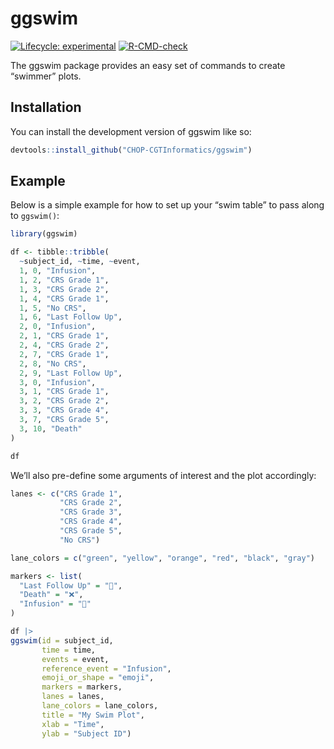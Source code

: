
<!-- README.md is generated from README.Rmd. Please edit that file -->

# ggswim

<!-- badges: start -->

[![Lifecycle:
experimental](https://img.shields.io/badge/lifecycle-experimental-orange.svg)](https://lifecycle.r-lib.org/articles/stages.html#experimental)
[![R-CMD-check](https://github.com/CHOP-CGTInformatics/ggswim/actions/workflows/R-CMD-check.yaml/badge.svg)](https://github.com/CHOP-CGTInformatics/ggswim/actions/workflows/R-CMD-check.yaml)
<!-- badges: end -->

The ggswim package provides an easy set of commands to create “swimmer”
plots.

## Installation

You can install the development version of ggswim like so:

``` r
devtools::install_github("CHOP-CGTInformatics/ggswim")
```

## Example

Below is a simple example for how to set up your “swim table” to pass
along to `ggswim()`:

``` r
library(ggswim)

df <- tibble::tribble(
  ~subject_id, ~time, ~event,
  1, 0, "Infusion",
  1, 2, "CRS Grade 1",
  1, 3, "CRS Grade 2",
  1, 4, "CRS Grade 1",
  1, 5, "No CRS",
  1, 6, "Last Follow Up",
  2, 0, "Infusion",
  2, 1, "CRS Grade 1",
  2, 4, "CRS Grade 2",
  2, 7, "CRS Grade 1",
  2, 8, "No CRS",
  2, 9, "Last Follow Up",
  3, 0, "Infusion",
  3, 1, "CRS Grade 1",
  3, 2, "CRS Grade 2",
  3, 3, "CRS Grade 4",
  3, 7, "CRS Grade 5",
  3, 10, "Death"
)

df
```

We’ll also pre-define some arguments of interest and the plot
accordingly:

``` r
lanes <- c("CRS Grade 1", 
           "CRS Grade 2", 
           "CRS Grade 3", 
           "CRS Grade 4", 
           "CRS Grade 5", 
           "No CRS")

lane_colors = c("green", "yellow", "orange", "red", "black", "gray")

markers <- list(
  "Last Follow Up" = "👤", 
  "Death" = "❌",  
  "Infusion" = "🏥"
)

df |> 
ggswim(id = subject_id,
       time = time,
       events = event,
       reference_event = "Infusion",
       emoji_or_shape = "emoji",
       markers = markers,
       lanes = lanes,
       lane_colors = lane_colors,
       title = "My Swim Plot",
       xlab = "Time",
       ylab = "Subject ID")
```
